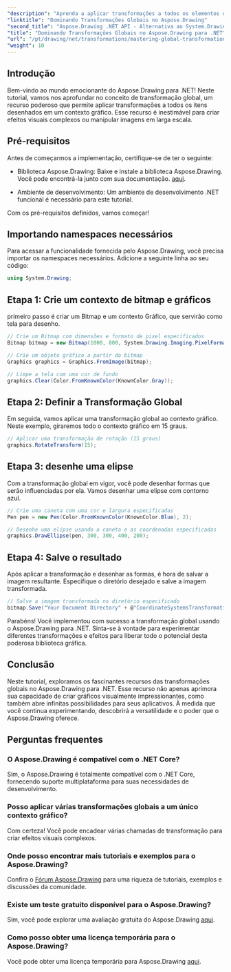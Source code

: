 ```yaml
---
"description": "Aprenda a aplicar transformações a todos os elementos desenhados dentro de um contexto gráfico, permitindo que você crie efeitos visuais cativantes e manipule imagens com eficiência."
"linktitle": "Dominando Transformações Globais no Aspose.Drawing"
"second_title": "Aspose.Drawing .NET API - Alternativa ao System.Drawing.Common"
"title": "Dominando Transformações Globais no Aspose.Drawing para .NET"
"url": "/pt/drawing/net/transformations/mastering-global-transformations/"
"weight": 10
---
```


## Introdução

Bem-vindo ao mundo emocionante do Aspose.Drawing para .NET! Neste tutorial, vamos nos aprofundar no conceito de transformação global, um recurso poderoso que permite aplicar transformações a todos os itens desenhados em um contexto gráfico. Esse recurso é inestimável para criar efeitos visuais complexos ou manipular imagens em larga escala.

## Pré-requisitos

Antes de começarmos a implementação, certifique-se de ter o seguinte:

- Biblioteca Aspose.Drawing: Baixe e instale a biblioteca Aspose.Drawing. Você pode encontrá-la junto com sua documentação. [aqui](https://reference.aspose.com/drawing/net/).
  
- Ambiente de desenvolvimento: Um ambiente de desenvolvimento .NET funcional é necessário para este tutorial.

Com os pré-requisitos definidos, vamos começar!

## Importando namespaces necessários

Para acessar a funcionalidade fornecida pelo Aspose.Drawing, você precisa importar os namespaces necessários. Adicione a seguinte linha ao seu código:

```csharp
using System.Drawing;
```

## Etapa 1: Crie um contexto de bitmap e gráficos

primeiro passo é criar um Bitmap e um contexto Gráfico, que servirão como tela para desenho.

```csharp
// Crie um Bitmap com dimensões e formato de pixel especificados
Bitmap bitmap = new Bitmap(1000, 800, System.Drawing.Imaging.PixelFormat.Format32bppPArgb);

// Crie um objeto gráfico a partir do bitmap
Graphics graphics = Graphics.FromImage(bitmap);

// Limpe a tela com uma cor de fundo
graphics.Clear(Color.FromKnownColor(KnownColor.Gray));
```

## Etapa 2: Definir a Transformação Global

Em seguida, vamos aplicar uma transformação global ao contexto gráfico. Neste exemplo, giraremos todo o contexto gráfico em 15 graus.

```csharp
// Aplicar uma transformação de rotação (15 graus)
graphics.RotateTransform(15);
```

## Etapa 3: desenhe uma elipse

Com a transformação global em vigor, você pode desenhar formas que serão influenciadas por ela. Vamos desenhar uma elipse com contorno azul.

```csharp
// Crie uma caneta com uma cor e largura especificadas
Pen pen = new Pen(Color.FromKnownColor(KnownColor.Blue), 2);

// Desenhe uma elipse usando a caneta e as coordenadas especificadas
graphics.DrawEllipse(pen, 300, 300, 400, 200);
```

## Etapa 4: Salve o resultado

Após aplicar a transformação e desenhar as formas, é hora de salvar a imagem resultante. Especifique o diretório desejado e salve a imagem transformada.

```csharp
// Salve a imagem transformada no diretório especificado
bitmap.Save("Your Document Directory" + @"CoordinateSystemsTransformations\GlobalTransformation_out.png");
```

Parabéns! Você implementou com sucesso a transformação global usando o Aspose.Drawing para .NET. Sinta-se à vontade para experimentar diferentes transformações e efeitos para liberar todo o potencial desta poderosa biblioteca gráfica.

## Conclusão

Neste tutorial, exploramos os fascinantes recursos das transformações globais no Aspose.Drawing para .NET. Esse recurso não apenas aprimora sua capacidade de criar gráficos visualmente impressionantes, como também abre infinitas possibilidades para seus aplicativos. À medida que você continua experimentando, descobrirá a versatilidade e o poder que o Aspose.Drawing oferece.

## Perguntas frequentes

### O Aspose.Drawing é compatível com o .NET Core?

Sim, o Aspose.Drawing é totalmente compatível com o .NET Core, fornecendo suporte multiplataforma para suas necessidades de desenvolvimento.

### Posso aplicar várias transformações globais a um único contexto gráfico?

Com certeza! Você pode encadear várias chamadas de transformação para criar efeitos visuais complexos.

### Onde posso encontrar mais tutoriais e exemplos para o Aspose.Drawing?

Confira o [Fórum Aspose.Drawing](https://forum.aspose.com/c/diagram/17) para uma riqueza de tutoriais, exemplos e discussões da comunidade.

### Existe um teste gratuito disponível para o Aspose.Drawing?

Sim, você pode explorar uma avaliação gratuita do Aspose.Drawing [aqui](https://releases.aspose.com/).

### Como posso obter uma licença temporária para o Aspose.Drawing?

Você pode obter uma licença temporária para Aspose.Drawing [aqui](https://purchase.conholdate.com/temporary-license/).
